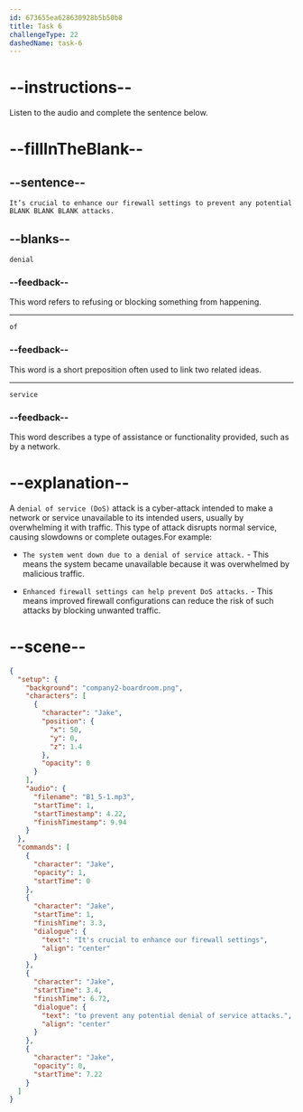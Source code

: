 ```yaml
---
id: 673655ea628630928b5b50b8
title: Task 6
challengeType: 22
dashedName: task-6
---
```


<!-- (Audio) Jake: It’s crucial to enhance our firewall settings to prevent any potential denial of service attacks. -->

# --instructions--

Listen to the audio and complete the sentence below.

# --fillInTheBlank--

## --sentence--

`It’s crucial to enhance our firewall settings to prevent any potential BLANK BLANK BLANK attacks.`

## --blanks--

`denial`

### --feedback--

This word refers to refusing or blocking something from happening.

---

`of`

### --feedback--

This word is a short preposition often used to link two related ideas.

---

`service`

### --feedback--

This word describes a type of assistance or functionality provided, such as by a network.

# --explanation--

A `denial of service (DoS)` attack is a cyber-attack intended to make a network or service unavailable to its intended users, usually by overwhelming it with traffic. This type of attack disrupts normal service, causing slowdowns or complete outages.For example:

- `The system went down due to a denial of service attack.` - This means the system became unavailable because it was overwhelmed by malicious traffic.
  
- `Enhanced firewall settings can help prevent DoS attacks.` - This means improved firewall configurations can reduce the risk of such attacks by blocking unwanted traffic.

# --scene--

```json
{
  "setup": {
    "background": "company2-boardroom.png",
    "characters": [
      {
        "character": "Jake",
        "position": {
          "x": 50,
          "y": 0,
          "z": 1.4
        },
        "opacity": 0
      }
    ],
    "audio": {
      "filename": "B1_5-1.mp3",
      "startTime": 1,
      "startTimestamp": 4.22,
      "finishTimestamp": 9.94
    }
  },
  "commands": [
    {
      "character": "Jake",
      "opacity": 1,
      "startTime": 0
    },
    {
      "character": "Jake",
      "startTime": 1,
      "finishTime": 3.3,
      "dialogue": {
        "text": "It's crucial to enhance our firewall settings",
        "align": "center"
      }
    },
    {
      "character": "Jake",
      "startTime": 3.4,
      "finishTime": 6.72,
      "dialogue": {
        "text": "to prevent any potential denial of service attacks.",
        "align": "center"
      }
    },
    {
      "character": "Jake",
      "opacity": 0,
      "startTime": 7.22
    }
  ]
}
```
